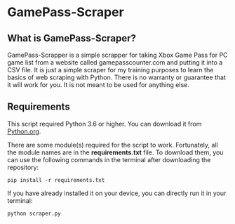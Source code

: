 # GamePass-Scraper

## What is GamePass-Scraper?

GamePass-Scrapper is a simple scrapper for taking Xbox Game Pass for PC game list from a website called gamepasscounter.com and putting it into a CSV file. It is just a simple scraper for my training purposes to learn the basics of web scraping with Python. There is no warranty or guarantee that it will work for you. It is not meant to be used for anything else. 

## Requirements
This script required Python 3.6 or higher. You can download it from [Python.org](https://www.python.org/downloads/).


There are some module(s) required for the script to work. Fortunately, all the module names are in the <strong>requirements.txt</strong> file. To download them, you can use the following commands in the terminal after downloading the repository:


```
pip install -r requirements.txt
```

If you have already installed it on your device, you can directly run it in your terminal:

``` 
python scraper.py
```